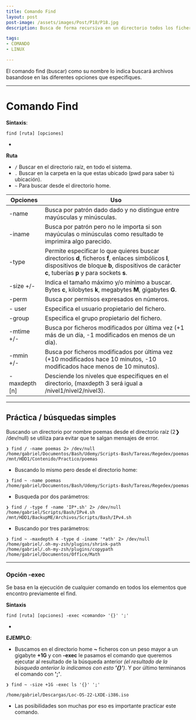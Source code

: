 ```yaml
---
title: Comando Find
layout: post
post-image: /assets/images/Post/P18/P18.jpg
description: Busca de forma recursiva en un directorio todos los ficheros que cumplan ciertas condiciones.

tags:
- COMANDO
- LINUX

---
```


El comando find (buscar) como su nombre lo indica buscará archivos basandose en las diferentes opciones que especifiques.

---

# Comando Find

**Sintaxis**:

```shell
find [ruta] [opciones]
```
-

**Ruta**
- `/` Buscar en el directorio raíz, en todo el sistema.
- `.` Buscar en la carpeta en la que estas ubicado (pwd para saber tú ubicación).
- `~` Para buscar desde el directorio home.

| Opciones | Uso |
| -------------- | ----| 
| -name    | Busca por patrón dado dado y no distingue entre mayúsculas y minúsculas. |
| -iname   | Busca por patrón pero no le importa si son mayúculas o minúsculas como resultado te imprimira algo parecido. |
| -type    | Permite especificar lo que quieres buscar directorios **d**, ficheros **f**, enlaces simbólicos **l**, dispositivos de bloque **b**, dispositivos de carácter **c**, tuberías **p** y para sockets **s**. |
| -size +/- | Indica el tamaño máximo y/o mínimo a buscar. Bytes **c**, kilobytes **k**, megabytes **M**, gigabytes **G**.
| -perm    | Busca por permisos expresados en números. | 
| - user   | Especifica el usuario propietario del fichero. |
| -group   | Especifica el grupo propietario del fichero. |
| -mtime +/- | Busca por ficheros modificados por última vez (+1 más de un día, -1 modificados en menos de un día). |
| -mmin +/- | Busca por ficheros modificados por última vez (+10 modificados hace 10 minutos, -10 modificados hace menos de 10 minutos). |
|-maxdepth [n] | Desciende los niveles que especifiques en el directorio, (maxdepth 3 será igual a /nivel1/nivel2/nivel3). |

---

## Práctica / búsquedas simples

Buscando un directorio por nombre poemas desde el directorio raíz (2❯ /dev/null) se utiliza para evitar que te salgan mensajes de error.

```shell
❯ find / -name poemas 2> /dev/null
/home/gabriel/Documentos/Bash/Udemy/Scripts-Bash/Tareas/Regedex/poemas
/mnt/HDD1/Contenido/Practico/poemas
```

* Buscando lo mismo pero desde el directorio home:

```shell
❯ find ~ -name poemas                
/home/gabriel/Documentos/Bash/Udemy/Scripts-Bash/Tareas/Regedex/poemas
```

* Busqueda por dos parámetros:

```shell
❯ find / -type f -name 'IP*.sh' 2> /dev/null
/home/gabriel/Scripts/Bash/IPv4.sh
/mnt/HDD1/BackupME/Archivos/Scripts/Bash/IPv4.sh
```

* Buscando por tres parámetros:

```shell
❯ find ~ -maxdepth 4 -type d -iname '*ath' 2> /dev/null
/home/gabriel/.oh-my-zsh/plugins/shrink-path
/home/gabriel/.oh-my-zsh/plugins/copypath
/home/gabriel/Documentos/Office/Math
```

---

### Opción -exec

Se basa en la ejecución de cualquier comando en todos los elementos que encontro previamente el find.

**Sintaxis**

```shell
find [ruta] [opciones] -exec <comando> '{}' ';'
```
-

**EJEMPLO**:
 
- Buscamos en el directorio home **~** ficheros con un peso mayor a un gigabyte **+1G** y con **-exec** le pasamos el comando que queremos ejecutar al resultado de la búsqueda anterior _(el resultado de la búsqueda anterior lo indicamos con esto **'{}'**)_. 
Y por último terminanos el comando con **';'**.

```shell
❯ find ~ -size +1G -exec ls '{}' ';'

/home/gabriel/Descargas/Loc-OS-22-LXDE-i386.iso

```

- Las posibilidades son muchas por eso es importante practicar este comando.


